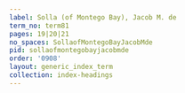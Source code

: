 ```yaml
---
label: Solla (of Montego Bay), Jacob M. de
term_no: term81
pages: 19|20|21
no_spaces: SollaofMontegoBayJacobMde
pid: sollaofmontegobayjacobmde
order: '0908'
layout: generic_index_term
collection: index-headings
---
```

